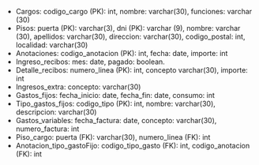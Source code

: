 - Cargos: codigo_cargo (PK): int, nombre: varchar(30), funciones: varchar (30)
- Pisos: puerta (PK): varchar(3), dni (PK): varchar (9), nombre: varchar (30), apellidos: varchar(30), direccion: varchar(30), codigo_postal: int, localidad: varchar(30)
- Anotaciones: codigo_anotacion (PK): int, fecha: date, importe: int
- Ingreso_recibos: mes: date, pagado: boolean.
- Detalle_recibos: numero_linea (PK): int, concepto varchar(30), importe: int
- Ingresos_extra: concepto: varchar(30)
- Gastos_fijos: fecha_inicio: date, fecha_fin: date, consumo: int
- Tipo_gastos_fijos: codigo_tipo (PK): int, nombre: varchar(30), descripcion: varchar(30)
- Gastos_variables: fecha_factura: date, concepto: varchar(30), numero_factura: int
- Piso_cargo: puerta (FK): varchar(30), numero_linea (FK): int
- Anotacion_tipo_gastoFijo: codigo_tipo_gasto (FK): int, codigo_anotacion (FK): int